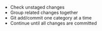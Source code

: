 - Check unstaged changes
- Group related changes together
- Git add/commit one category at a time
- Continue until all changes are committed
